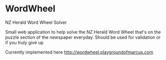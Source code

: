 # WordWheel
NZ Herald Word Wheel Solver

Small web application to help solve the NZ Herald Word Wheel that's on the puzzle section of the newspaper everyday.
Should be used for validation or if you truly give up

Currently implemented here http://wordwheel.playgroundofmarcus.com
